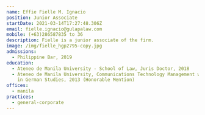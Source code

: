 ```yaml
---
name: Effie Fielle M. Ignacio
position: Junior Associate
startDate: 2021-03-14T17:27:48.306Z
email: fielle.ignacio@gulapalaw.com
mobile: (+63)286587835 to 36
description: Fielle is a junior associate of the firm.
image: /img/fielle_hgp2795-copy.jpg
admissions:
  - Philippine Bar, 2019
education:
  - Ateneo de Manila University - School of Law, Juris Doctor, 2018
  - Ateneo de Manila University, Communications Technology Management with minor
    in German Studies, 2013 (Honorable Mention)
offices:
  - manila
practices:
  - general-corporate
---
```

